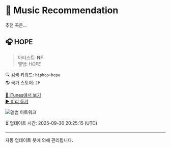 
# 🎵 Music Recommendation

추천 곡은...

## 🎧 HOPE  
> 아티스트: **NF**  
> 앨범: _HOPE_  

🔍 검색 키워드: `hiphop+hope`  
🌎 국가 스토어: `JP`

[🔗 iTunes에서 보기](https://music.apple.com/jp/album/hope/1670412644?i=1670412645&uo=4)  
[▶️ 미리 듣기](https://audio-ssl.itunes.apple.com/itunes-assets/AudioPreview126/v4/41/64/d8/4164d8c6-934f-dab4-d091-cf84bddf06a1/mzaf_14539574139523582854.plus.aac.p.m4a)

![앨범 아트워크](https://is1-ssl.mzstatic.com/image/thumb/Music116/v4/5a/6d/1a/5a6d1a4e-ac13-c7e8-1eba-e80a35651622/23UMGIM07672.rgb.jpg/100x100bb.jpg)

⏳ 업데이트 시간: 2025-09-30 20:25:15 (UTC)

---
자동 업데이트 봇에 의해 관리됩니다.
